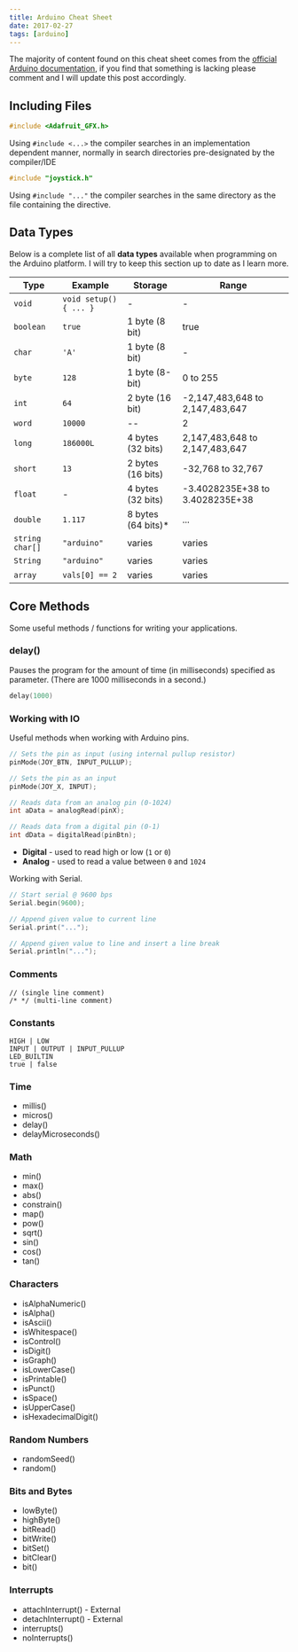 ```yaml
---
title: Arduino Cheat Sheet
date: 2017-02-27
tags: [arduino]
---
```

The majority of content found on this cheat sheet comes from the [official Arduino documentation](https://www.arduino.cc/), if you find that something is lacking please comment and I will update this post accordingly.

## Including Files
```cpp
#include <Adafruit_GFX.h>
```

Using `#include <...>` the compiler searches in an implementation dependent manner, normally in search directories pre-designated by the compiler/IDE

```cpp
#include "joystick.h"
```

Using `#include "..."` the compiler searches in the same directory as the file containing the directive.

## Data Types
Below is a complete list of all **data types** available when programming on the Arduino platform. I will try to keep this section up to date as I learn more.

| Type | Example | Storage | Range |
| --- | --- | --- | --- |
| `void` | `void setup() { ... }` | - | - |
| `boolean` | `true` | 1 byte (8 bit) | true | false |
| `char` | `'A'` | 1 byte (8 bit) | - |
| `byte` | `128` | 1 byte (8-bit) | 0 to 255 |
| `int` | `64` | 2 byte (16 bit) | -2,147,483,648 to 2,147,483,647 |
| `word` | `10000` | -- | 2|4 byte (16|32-bit) |
| `long` | `186000L` | 4 bytes (32 bits) | 2,147,483,648 to 2,147,483,647 |
| `short` | `13` | 2 bytes (16 bits) | -32,768 to 32,767 |
| `float` | - | 4 bytes (32 bits) | -3.4028235E+38 to 3.4028235E+38 |
| `double` | `1.117` | 8 bytes (64 bits)* | ... |
| `string char[]` | `"arduino"` | varies | varies |
| `String` | `"arduino"` | varies | varies |
| `array` | `vals[0] == 2` | varies | varies |

## Core Methods
Some useful methods / functions for writing your applications.

### delay()
Pauses the program for the amount of time (in milliseconds) specified as parameter. (There are 1000 milliseconds in a second.)

```cpp
delay(1000)
```

### Working with IO
Useful methods when working with Arduino pins.

```cpp
// Sets the pin as input (using internal pullup resistor)
pinMode(JOY_BTN, INPUT_PULLUP);

// Sets the pin as an input
pinMode(JOY_X, INPUT);

// Reads data from an analog pin (0-1024)
int aData = analogRead(pinX);

// Reads data from a digital pin (0-1)
int dData = digitalRead(pinBtn);
```

- **Digital** - used to read high or low (`1` or `0`)
- **Analog** - used to read a value between `0` and `1024`

Working with Serial.

```cpp
// Start serial @ 9600 bps
Serial.begin(9600);

// Append given value to current line
Serial.print("...");

// Append given value to line and insert a line break
Serial.println("...");
```

### Comments
```
// (single line comment)
/* */ (multi-line comment)
```

### Constants
```
HIGH | LOW
INPUT | OUTPUT | INPUT_PULLUP
LED_BUILTIN
true | false
```

### Time
- millis()
- micros()
- delay()
- delayMicroseconds()

### Math
- min()
- max()
- abs()
- constrain()
- map()
- pow()
- sqrt()
- sin()
- cos()
- tan()

### Characters
- isAlphaNumeric()
- isAlpha()
- isAscii()
- isWhitespace()
- isControl()
- isDigit()
- isGraph()
- isLowerCase()
- isPrintable()
- isPunct()
- isSpace()
- isUpperCase()
- isHexadecimalDigit()

### Random Numbers
- randomSeed()
- random()

### Bits and Bytes
- lowByte()
- highByte()
- bitRead()
- bitWrite()
- bitSet()
- bitClear()
- bit()

### Interrupts
- attachInterrupt() - External
- detachInterrupt() - External
- interrupts()
- noInterrupts()
